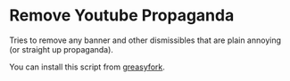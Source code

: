 # Remove Youtube Propaganda

Tries to remove any banner and other dismissibles that are plain annoying (or straight up propaganda).

You can install this script from [greasyfork](https://greasyfork.org/en/scripts/462455-remove-youtube-propaganda).